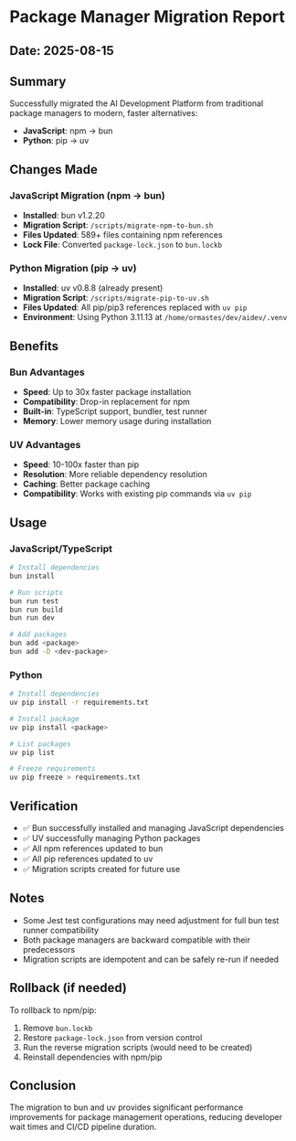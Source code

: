 # Package Manager Migration Report

## Date: 2025-08-15

## Summary
Successfully migrated the AI Development Platform from traditional package managers to modern, faster alternatives:
- **JavaScript**: npm → bun
- **Python**: pip → uv

## Changes Made

### JavaScript Migration (npm → bun)
- **Installed**: bun v1.2.20
- **Migration Script**: `/scripts/migrate-npm-to-bun.sh`
- **Files Updated**: 589+ files containing npm references
- **Lock File**: Converted `package-lock.json` to `bun.lockb`

### Python Migration (pip → uv)
- **Installed**: uv v0.8.8 (already present)
- **Migration Script**: `/scripts/migrate-pip-to-uv.sh`
- **Files Updated**: All pip/pip3 references replaced with `uv pip`
- **Environment**: Using Python 3.11.13 at `/home/ormastes/dev/aidev/.venv`

## Benefits

### Bun Advantages
- **Speed**: Up to 30x faster package installation
- **Compatibility**: Drop-in replacement for npm
- **Built-in**: TypeScript support, bundler, test runner
- **Memory**: Lower memory usage during installation

### UV Advantages
- **Speed**: 10-100x faster than pip
- **Resolution**: More reliable dependency resolution
- **Caching**: Better package caching
- **Compatibility**: Works with existing pip commands via `uv pip`

## Usage

### JavaScript/TypeScript
```bash
# Install dependencies
bun install

# Run scripts
bun run test
bun run build
bun run dev

# Add packages
bun add <package>
bun add -D <dev-package>
```

### Python
```bash
# Install dependencies
uv pip install -r requirements.txt

# Install package
uv pip install <package>

# List packages
uv pip list

# Freeze requirements
uv pip freeze > requirements.txt
```

## Verification
- ✅ Bun successfully installed and managing JavaScript dependencies
- ✅ UV successfully managing Python packages
- ✅ All npm references updated to bun
- ✅ All pip references updated to uv
- ✅ Migration scripts created for future use

## Notes
- Some Jest test configurations may need adjustment for full bun test runner compatibility
- Both package managers are backward compatible with their predecessors
- Migration scripts are idempotent and can be safely re-run if needed

## Rollback (if needed)
To rollback to npm/pip:
1. Remove `bun.lockb`
2. Restore `package-lock.json` from version control
3. Run the reverse migration scripts (would need to be created)
4. Reinstall dependencies with npm/pip

## Conclusion
The migration to bun and uv provides significant performance improvements for package management operations, reducing developer wait times and CI/CD pipeline duration.